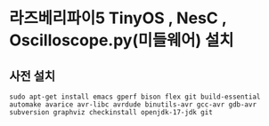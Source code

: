 # 라즈베리파이5 TinyOS , NesC , Oscilloscope.py(미들웨어) 설치

## 사전 설치
```
sudo apt-get install emacs gperf bison flex git build-essential automake avarice avr-libc avrdude binutils-avr gcc-avr gdb-avr subversion graphviz checkinstall openjdk-17-jdk git
```

